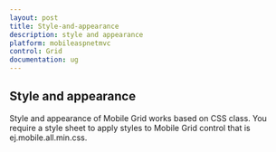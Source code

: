 ```yaml
---
layout: post
title: Style-and-appearance
description: style and appearance 
platform: mobileaspnetmvc
control: Grid
documentation: ug
---
```


## Style and appearance 

Style and appearance of Mobile Grid works based on CSS class. You require a style sheet to apply styles to Mobile Grid control that is ej.mobile.all.min.css. 



